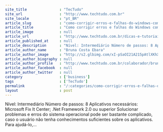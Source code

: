 ```yaml
---
site_title               : "TecTudo"
site_url                 : "http://www.techtudo.com.br"
site_locale              : "pt_BR"
article_slug             : "como-corrigir-erros-e-falhas-do-windows-com-o-microsoft-fix-it-center"
article_title            : "Como corrigir erros e falhas do Windows com o Microsoft Fix It Center"
article_image            : null
article_url              : "http://www.techtudo.com.br/dicas-e-tutoriais/noticia/2010/12/como-corrigir-erros-e-falhas-do-windows-com-o-microsoft-fix-it-center.html"
article_published_at     : null
article_description      : "Nível: Intermediário Número de passos: 8 Aplicativos necessários: Microsoft Fix It Center; .Net Framework 2.0 ou superior Solucionar problemas e erros do sistema operacional pode ser bastante complicado, caso o usuário não tenha conhecimentos suficientes sobre os aplicativos. Para ajudá-lo,..."
article_author_name      : "Bruna Costa Ebara"
article_author_image     : "http://s2.glbimg.com/xI-pSaOI21A215pAtlXKhXpVd2c=/30x30/s2.glbimg.com/B5c3UOxfH7TpOADjjLjyENdSVoM=/140x140/s.glbimg.com/po/tt2/f/original/2013/11/12/bruna-ebara.jpg"
article_author_biography : null
article_author_profile   : "http://www.techtudo.com.br/colaborador/bruna-costa-ebara.html"
article_author_facebook  : null
article_author_twitter   : null
category                 : ['business']
tags                     : ['TecTudo']
permalink                : "/:categories/como-corrigir-erros-e-falhas-do-windows-com-o-microsoft-fix-it-center/"
layout                   : post
---
```


Nível: Intermediário Número de passos: 8 Aplicativos necessários: Microsoft Fix It Center; .Net Framework 2.0 ou superior Solucionar problemas e erros do sistema operacional pode ser bastante complicado, caso o usuário não tenha conhecimentos suficientes sobre os aplicativos. Para ajudá-lo,...
